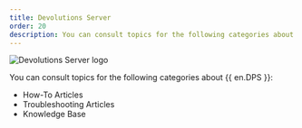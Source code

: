```yaml
---
title: Devolutions Server
order: 20
description: You can consult topics for the following categories about Devolutions Server':' How-To Articles, Troubleshooting Articles and Knowledge Base
---
```


![Devolutions Server logo](https://webdevolutions.blob.core.windows.net/images/projects/server/logos/server-color-shadow.svg)

You can consult topics for the following categories about {{ en.DPS }}:

- How-To Articles
- Troubleshooting Articles
- Knowledge Base